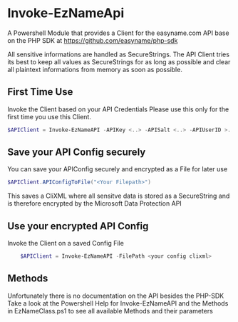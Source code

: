 # Invoke-EzNameApi
A Powershell Module that provides a Client for the easyname.com API base on the PHP SDK
at https://github.com/easyname/php-sdk

All sensitive informations are handled as SecureStrings.
The API Client tries its best to keep all values as SecureStrings
for as long as possible and clear all plaintext informations from 
memory as soon as possible.

## First Time Use 
Invoke the Client based on your API Credentials 
Please use this only for the first time you use this Client.

```powershell   
$APIClient = Invoke-EzNameAPI -APIKey <..> -APISalt <..> -APIUserID >..> -APIUserMail <..> -APISigningSalt <..>
```

## Save your API Config securely
You can save your APIConfig securely and encrypted as a File for later use

```powershell  
$APIClient.APIConfigToFile("<Your Filepath>")
```

This saves a CliXML where all sensitve data is stored as a SecureString 
and is therefore encrypted by the Microsoft Data Protection API

## Use your encrypted API Config

Invoke the Client on a saved Config File
```powershell 
    $APIClient = Invoke-EzNameAPI -FilePath <your config clixml>
```

## Methods 

Unfortunately there is no documentation on the API besides the PHP-SDK
Take a look at the Powershell Help for Invoke-EzNameAPI and the 
Methods in EzNameClass.ps1 to see all available Methods and their parameters